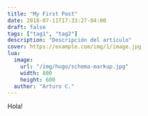 ```yaml
---
title: "My First Post"
date: 2018-07-11T17:33:27-04:00
draft: false
tags: ["tag1", "tag2"]
description: "Descripción del artículo"
cover: https://example.com/img/1/image.jpg
lua:
  image:
    url: "/img/hugo/schema-markup.jpg"
    width: 800
    height: 600
  author: "Arturo C."
---
```


Hola!

